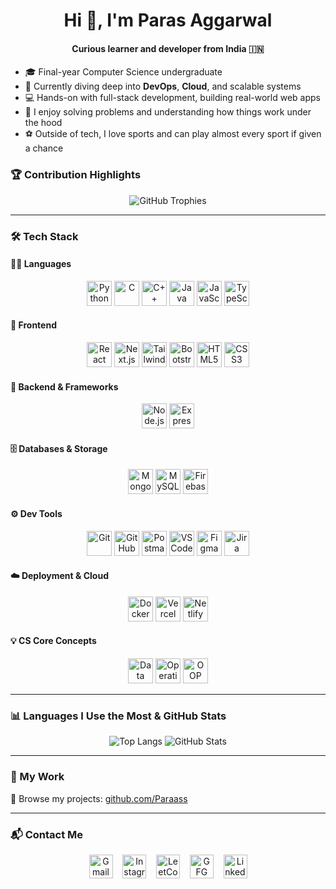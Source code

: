 <h1 align="center">Hi 👋, I'm Paras Aggarwal</h1>
<h4 align="center">Curious learner and developer from India 🇮🇳</h4>

- 🎓 Final-year Computer Science undergraduate  
- 🌱 Currently diving deep into **DevOps**, **Cloud**, and scalable systems  
- 💻 Hands-on with full-stack development, building real-world web apps  
- 🧠 I enjoy solving problems and understanding how things work under the hood  
- ⚽ Outside of tech, I love sports and can play almost every sport if given a chance  

### 🏆 Contribution Highlights  
<p align="center">  
  <img src="https://github-profile-trophy.vercel.app/?username=Paraass&theme=radical&no-frame=true&row=1&column=6" alt="GitHub Trophies" />  
</p>

---

### 🛠️ Tech Stack

#### 👨‍💻 Languages  
<p align="center">  
  <a href="https://www.python.org/" target="_blank"><img src="https://cdn.jsdelivr.net/gh/devicons/devicon/icons/python/python-original.svg" width="40" alt="Python" /></a>  
  <a href="https://devdocs.io/c/" target="_blank"><img src="https://cdn.jsdelivr.net/gh/devicons/devicon/icons/c/c-original.svg" width="40" alt="C" /></a>  
  <a href="https://cplusplus.com/" target="_blank"><img src="https://cdn.jsdelivr.net/gh/devicons/devicon/icons/cplusplus/cplusplus-original.svg" width="40" alt="C++" /></a>  
  <a href="https://www.java.com/" target="_blank"><img src="https://cdn.jsdelivr.net/gh/devicons/devicon/icons/java/java-original.svg" width="40" alt="Java" /></a>  
  <a href="https://developer.mozilla.org/docs/Web/JavaScript" target="_blank"><img src="https://cdn.jsdelivr.net/gh/devicons/devicon/icons/javascript/javascript-original.svg" width="40" alt="JavaScript" /></a>  
  <a href="https://www.typescriptlang.org/" target="_blank"><img src="https://cdn.jsdelivr.net/gh/devicons/devicon/icons/typescript/typescript-original.svg" width="40" alt="TypeScript" /></a>  
</p>

#### 🎨 Frontend  
<p align="center">  
  <a href="https://react.dev/" target="_blank"><img src="https://cdn.jsdelivr.net/gh/devicons/devicon/icons/react/react-original.svg" width="40" alt="React" /></a>  
  <a href="https://nextjs.org/" target="_blank"><img src="https://cdn.jsdelivr.net/gh/devicons/devicon/icons/nextjs/nextjs-original.svg" width="40" alt="Next.js" /></a>  
  <a href="https://tailwindcss.com/" target="_blank"><img src="https://cdn.jsdelivr.net/gh/devicons/devicon/icons/tailwindcss/tailwindcss-plain.svg" width="40" alt="Tailwind CSS" /></a>  
  <a href="https://getbootstrap.com/" target="_blank"><img src="https://cdn.jsdelivr.net/gh/devicons/devicon/icons/bootstrap/bootstrap-original.svg" width="40" alt="Bootstrap" /></a>  
  <a href="https://developer.mozilla.org/docs/Web/HTML" target="_blank"><img src="https://cdn.jsdelivr.net/gh/devicons/devicon/icons/html5/html5-original.svg" width="40" alt="HTML5" /></a>  
  <a href="https://developer.mozilla.org/docs/Web/CSS" target="_blank"><img src="https://cdn.jsdelivr.net/gh/devicons/devicon/icons/css3/css3-original.svg" width="40" alt="CSS3" /></a>  
</p>

#### 🔧 Backend & Frameworks  
<p align="center">  
  <a href="https://nodejs.org/" target="_blank"><img src="https://cdn.jsdelivr.net/gh/devicons/devicon/icons/nodejs/nodejs-original.svg" width="40" alt="Node.js" /></a>  
  <a href="https://expressjs.com/" target="_blank"><img src="https://cdn.jsdelivr.net/gh/devicons/devicon/icons/express/express-original.svg" width="40" alt="Express.js" /></a>  
</p>

#### 🗄️ Databases & Storage  
<p align="center">  
  <a href="https://www.mongodb.com/" target="_blank"><img src="https://cdn.jsdelivr.net/gh/devicons/devicon/icons/mongodb/mongodb-original.svg" width="40" alt="MongoDB" /></a>  
  <a href="https://www.mysql.com/" target="_blank"><img src="https://cdn.jsdelivr.net/gh/devicons/devicon/icons/mysql/mysql-original.svg" width="40" alt="MySQL" /></a>  
  <a href="https://firebase.google.com/" target="_blank"><img src="https://cdn.jsdelivr.net/gh/devicons/devicon/icons/firebase/firebase-plain.svg" width="40" alt="Firebase" /></a>  
</p>

#### ⚙️ Dev Tools  
<p align="center">  
  <a href="https://git-scm.com/" target="_blank"><img src="https://cdn.jsdelivr.net/gh/devicons/devicon/icons/git/git-original.svg" width="40" alt="Git" /></a>  
  <a href="https://github.com/" target="_blank"><img src="https://cdn.jsdelivr.net/gh/devicons/devicon/icons/github/github-original.svg" width="40" alt="GitHub" /></a>  
  <a href="https://www.postman.com/" target="_blank"><img src="https://cdn.jsdelivr.net/gh/devicons/devicon/icons/postman/postman-original.svg" width="40" alt="Postman" /></a>  
  <a href="https://code.visualstudio.com/" target="_blank"><img src="https://cdn.jsdelivr.net/gh/devicons/devicon/icons/vscode/vscode-original.svg" width="40" alt="VSCode" /></a>  
  <a href="https://www.figma.com/" target="_blank"><img src="https://cdn.jsdelivr.net/gh/devicons/devicon/icons/figma/figma-original.svg" width="40" alt="Figma" /></a>  
  <a href="https://www.atlassian.com/software/jira" target="_blank"><img src="https://cdn.jsdelivr.net/gh/devicons/devicon/icons/jira/jira-original.svg" width="40" alt="Jira" /></a>  
</p>

#### ☁️ Deployment & Cloud  
<p align="center">  
  <a href="https://www.docker.com/" target="_blank"><img src="https://cdn.jsdelivr.net/gh/devicons/devicon/icons/docker/docker-original.svg" width="40" alt="Docker" /></a>  
  <a href="https://vercel.com/" target="_blank"><img src="https://img.icons8.com/color/48/000000/vercel.png" width="40" alt="Vercel" /></a>  
  <a href="https://www.netlify.com/" target="_blank"><img src="https://img.icons8.com/color/48/000000/netlify.png" width="40" alt="Netlify" /></a>  
</p>

#### 💡 CS Core Concepts  
<p align="center">  
  <a href="https://en.wikipedia.org/wiki/Data_structure" target="_blank"><img src="https://img.icons8.com/external-flatart-icons-flat-flatarticons/64/000000/data-structure.png" width="40" alt="Data Structures" /></a>  
  <a href="https://en.wikipedia.org/wiki/Operating_system" target="_blank"><img src="https://img.icons8.com/external-smashingstocks-flat-smashing-stocks/66/000000/operating-system.png" width="40" alt="Operating System" /></a>  
  <a href="https://en.wikipedia.org/wiki/Object-oriented_programming" target="_blank"><img src="https://img.icons8.com/external-wanicon-flat-wanicon/64/000000/object-oriented-programming.png" width="40" alt="OOP" /></a>  
</p>

---

### 📊 Languages I Use the Most & GitHub Stats  
<p align="center">  
  <img src="https://github-readme-stats.vercel.app/api/top-langs/?username=Paraass&layout=compact&theme=radical&langs_count=8" alt="Top Langs" />  
  <img src="https://github-readme-stats.vercel.app/api?username=Paraass&show_icons=true&theme=radical&include_all_commits=true&count_private=true" alt="GitHub Stats" />  
</p>

---

### 🧩 My Work  
🔗 Browse my projects: [github.com/Paraass](https://github.com/Paraass)

---

### 📬 Contact Me  
<p align="center">  
  <a href="mailto:parasaggarwal7172@gmail.com"><img src="https://img.icons8.com/color/48/000000/gmail--v1.png" width="38" alt="Gmail" /></a>  
  &nbsp;&nbsp;
  <a href="https://instagram.com/paras._aggarwal"><img src="https://img.icons8.com/color/48/000000/instagram-new--v1.png" width="38" alt="Instagram" /></a>  
  &nbsp;&nbsp;
  <a href="https://leetcode.com/paraass/"><img src="https://img.icons8.com/color/48/000000/leetcode.png" width="38" alt="LeetCode" /></a>  
  &nbsp;&nbsp;
  <a href="https://auth.geeksforgeeks.org/user/parasaggarwal7172/practice"><img src="https://img.icons8.com/color/48/000000/geek-for-geek.png" width="38" alt="GFG" /></a>  
  &nbsp;&nbsp;
  <a href="https://www.linkedin.com/in/paras-aggarwal-275497219/"><img src="https://img.icons8.com/color/48/000000/linkedin.png" width="38" alt="LinkedIn" /></a>  
</p>
